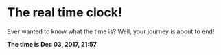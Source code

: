 # The real time clock!

Ever wanted to know what the time is? Well, your journey is about to end!

**The time is Dec 03, 2017, 21:57**